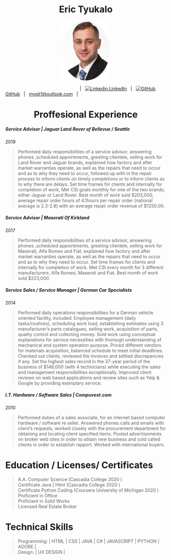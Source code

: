                              

 
 <h1 align="center"> Eric Tyukalo </h1>
 
 <p align="center"> <img src="https://github.com/tyukie2/Resume/blob/main/PROFILE_2.jpg" alt="Profile Picture" width="150"> </p>
 
 &emsp; &emsp; &emsp; &emsp; &emsp; &emsp; &emsp; &emsp; &emsp; &emsp; &emsp; &emsp; &emsp; 
 | &nbsp; [![Linkedin](https://i.stack.imgur.com/gVE0j.png) LinkedIn](https://www.linkedin.com/in/eric-tyukalo-b046981a6/) &nbsp; 
 | &nbsp; [![GitHub](https://i.stack.imgur.com/tskMh.png) GitHub](https://github.com/) &nbsp; | &nbsp;
 mygit1@outlook.com &nbsp; |
 
 <h1 align="center"> Proffesional Experience </h4>

##### Service Advisor  | Jaguar Land Rover of Bellevue / Seattle
2019
> Performed daily responsibilities of a service advisor, answering phones ,scheduled appointments, greeting clientele, selling work for Land Rover and Jaguar brands, explained how factory and after market warranties operate, as well as the repairs that need to occur and as to why they need to occur, followed up with in the repair process to inform clients on timely completions or to inform clients as to why there are delays. Set time frames for clients and internally for completion of work, Met CSI goals monthly for one of the two brands, either Jaguar or Land Rover. Best month of work sold $203,000, average repair order hours of 4.1hours per repair order (national average is 2.3-2.8) with an average repair order revenue of $1250.00.

##### Service Advisor | Maserati Of Kirkland
2017
>  Performed daily responsibilities of a service advisor, answering phones ,scheduled appointments, greeting clientele, selling work for Maserati, Alfa Romeo and Fiat, explained how factory and after market warranties operate, as well as the repairs that need to occur and as to why they need to occur. Set time frames for clients and internally for completion of work. Met CSI every month for 3 different manufacturers, Alfa Romeo, Maserati and Fiat. Best month of work sold $223,000.

##### Service Sales /  Service Manager | German Car Specialists
2014
>Performed daily operations responsibilities for a German vehicle oriented facility, included: Employee management (daily tasks/routines), scheduling work load, establishing estimates using 3 manufacturer’s parts catalogues, selling work, acquisition of parts, quality control and collecting money. Sold work using conceptual explanations for service necessities with thorough understanding of mechanical and system operation purpose. Priced different vendors for materials acquisition, balanced schedule to meet initial deadlines. Checked out clients, reviewed the invoices and settled discrepancies if any. Set the highest sales record in the 37-year period of the business of $148,000 (with 4 technicians) while executing the sales and management responsibilities exceptionally. Improved client reviews on web based applications and review sites such as Yelp & Google by providing exemplary service.

##### I.T. Hardware / Software Sales | Compuvest.com
2010
>Performed duties of a sales associate, for an internet based computer hardware / software re seller. Answered phones calls and emails with client’s requests, worked closely with the procurement department for obtaining and locating client specified items. Posted advertisements on broker web sites in order to obtain new business and cold called clients in order to establish rapport. Worked with international buyers. 

# Education / Licenses/ Certificates

> A.A. Computer Science (Cascadia College 2020 )<br>
Certificate Java | Html (Cascadia College 2020 )<br>
Certificate Python Coding (Coursera University of Michigan 2020 )<br>
Proficient in Office <br>
Proficient in Solid Works <br>
Licensed Real Estate Broker <br>

# Technical Skills
>Programming: | HTML | CSS | JAVA | C# | JAVASCRIPT | PYTHON | ADOBE | <br>
Design: | UX DESIGN |
